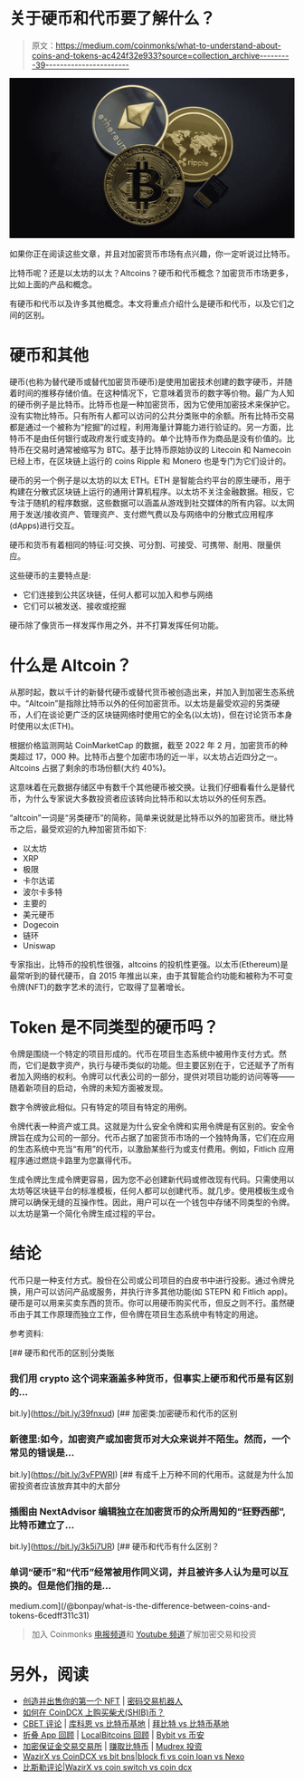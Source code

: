 # 关于硬币和代币要了解什么？

> 原文：<https://medium.com/coinmonks/what-to-understand-about-coins-and-tokens-ac424f32e933?source=collection_archive---------39----------------------->

![](img/222876803b8f6ce6b2c8dbeb3ca1c7a1.png)

如果你正在阅读这些文章，并且对加密货币市场有点兴趣，你一定听说过比特币。

比特币呢？还是以太坊的以太？Altcoins？硬币和代币概念？加密货币市场更多，比如上面的产品和概念。

有硬币和代币以及许多其他概念。本文将重点介绍什么是硬币和代币，以及它们之间的区别。

# 硬币和其他

硬币(也称为替代硬币或替代加密货币硬币)是使用加密技术创建的数字硬币，并随着时间的推移存储价值。在这种情况下，它意味着货币的数字等价物。最广为人知的硬币例子是比特币。比特币也是一种加密货币，因为它使用加密技术来保护它。没有实物比特币。只有所有人都可以访问的公共分类账中的余额。所有比特币交易都是通过一个被称为“挖掘”的过程，利用海量计算能力进行验证的。另一方面，比特币不是由任何银行或政府发行或支持的。单个比特币作为商品是没有价值的。比特币在交易时通常被缩写为 BTC。基于比特币原始协议的 Litecoin 和 Namecoin 已经上市，在区块链上运行的 coins Ripple 和 Monero 也是专门为它们设计的。

硬币的另一个例子是以太坊的以太 ETH。ETH 是智能合约平台的原生硬币，用于构建在分散式区块链上运行的通用计算机程序。以太坊不关注金融数据。相反，它专注于随机的程序数据，这些数据可以涵盖从游戏到社交媒体的所有内容。以太网用于发送/接收资产、管理资产、支付燃气费以及与网络中的分散式应用程序(dApps)进行交互。

硬币和货币有着相同的特征:可交换、可分割、可接受、可携带、耐用、限量供应。

这些硬币的主要特点是:

*   它们连接到公共区块链，任何人都可以加入和参与网络
*   它们可以被发送、接收或挖掘

硬币除了像货币一样发挥作用之外，并不打算发挥任何功能。

# 什么是 Altcoin？

从那时起，数以千计的新替代硬币或替代货币被创造出来，并加入到加密生态系统中。“Altcoin”是指除比特币以外的任何加密货币。以太坊是最受欢迎的另类硬币，人们在谈论更广泛的区块链网络时使用它的全名(以太坊)，但在讨论货币本身时使用以太(ETH)。

根据价格监测网站 CoinMarketCap 的数据，截至 2022 年 2 月，加密货币的种类超过 17，000 种。比特币占整个加密市场的近一半，以太坊占近四分之一。Altcoins 占据了剩余的市场份额(大约 40%)。

这意味着在元数据存储区中有数千个其他硬币被交换。让我们仔细看看什么是替代币，为什么专家说大多数投资者应该转向比特币和以太坊以外的任何东西。

“altcoin”一词是“另类硬币”的简称，简单来说就是比特币以外的加密货币。继比特币之后，最受欢迎的九种加密货币如下:

*   以太坊
*   XRP
*   极限
*   卡尔达诺
*   波尔卡多特
*   主要的
*   美元硬币
*   Dogecoin
*   链环
*   Uniswap

专家指出，比特币的投机性很强，altcoins 的投机性更强。以太币(Ethereum)是最常听到的替代硬币，自 2015 年推出以来，由于其智能合约功能和被称为不可变令牌(NFT)的数字艺术的流行，它取得了显著增长。

# Token 是不同类型的硬币吗？

令牌是围绕一个特定的项目形成的。代币在项目生态系统中被用作支付方式。然而，它们是数字资产，执行与硬币类似的功能。但主要区别在于，它还赋予了所有者加入网络的权利。令牌可以代表公司的一部分，提供对项目功能的访问等等——随着新项目的启动，令牌的未知方面被发现。

数字令牌彼此相似。只有特定的项目有特定的用例。

令牌代表一种资产或工具。这就是为什么安全令牌和实用令牌是有区别的。安全令牌旨在成为公司的一部分。代币占据了加密货币市场的一个独特角落，它们在应用的生态系统中充当“有用”的代币，以激励某些行为或支付费用。例如，Fitlich 应用程序通过燃烧卡路里为您赢得代币。

生成令牌比生成令牌更容易，因为您不必创建新代码或修改现有代码。只需使用以太坊等区块链平台的标准模板，任何人都可以创建代币。就几步。使用模板生成令牌可以确保无缝的互操作性。因此，用户可以在一个钱包中存储不同类型的令牌。以太坊是第一个简化令牌生成过程的平台。

# 结论

代币只是一种支付方式。股份在公司或公司项目的白皮书中进行投影。通过令牌兑换，用户可以访问产品或服务，并执行许多其他功能(如 STEPN 和 Fitlich app)。硬币是可以用来买卖东西的货币。你可以用硬币购买代币，但反之则不行。虽然硬币由于其工作原理而独立工作，但令牌在项目生态系统中有特定的用途。

参考资料:

[](https://bit.ly/39fnxud) [## 硬币和代币的区别|分类账

### 我们用 crypto 这个词来涵盖多种货币，但事实上硬币和代币是有区别的…

bit.ly](https://bit.ly/39fnxud) [](https://bit.ly/3vFPWRI) [## 加密类:加密硬币和代币的区别

### 新德里:如今，加密资产或加密货币对大众来说并不陌生。然而，一个常见的错误是…

bit.ly](https://bit.ly/3vFPWRI) [](https://bit.ly/3k5i7UR) [## 有成千上万种不同的代用币。这就是为什么加密投资者应该放弃其中的大部分

### 插图由 NextAdvisor 编辑独立在加密货币的众所周知的“狂野西部”,比特币建立了…

bit.ly](https://bit.ly/3k5i7UR) [](/@bonpay/what-is-the-difference-between-coins-and-tokens-6cedff311c31) [## 硬币和代币有什么区别？

### 单词“硬币”和“代币”经常被用作同义词，并且被许多人认为是可以互换的。但是他们指的是…

medium.com](/@bonpay/what-is-the-difference-between-coins-and-tokens-6cedff311c31) 

> 加入 Coinmonks [电报频道](https://t.me/coincodecap)和 [Youtube 频道](https://www.youtube.com/c/coinmonks/videos)了解加密交易和投资

# 另外，阅读

*   [创造并出售你的第一个 NFT](https://coincodecap.com/create-nft) | [密码交易机器人](https://coincodecap.com/best-crypto-trading-bots)
*   [如何在 CoinDCX 上购买柴犬(SHIB)币？](https://coincodecap.com/buy-shiba-coindcx)
*   [CBET 评论](https://coincodecap.com/cbet-casino-review) | [库科恩 vs 比特币基地](https://coincodecap.com/kucoin-vs-coinbase) | [拜比特 vs 比特币基地](https://coincodecap.com/bybit-vs-coinbase)
*   [折叠 App 回顾](https://coincodecap.com/fold-app-review) | [LocalBitcoins 回顾](/coinmonks/localbitcoins-review-6cc001c6ed56) | [Bybit vs 币安](https://coincodecap.com/bybit-binance-moonxbt)
*   [加密保证金交易交易所](/coinmonks/crypto-margin-trading-exchanges-428b1f7ad108) | [赚取比特币](/coinmonks/earn-bitcoin-6e8bd3c592d9) | [Mudrex 投资](https://coincodecap.com/mudrex-invest-review-the-best-way-to-invest-in-crypto)
*   [WazirX vs CoinDCX vs bit bns](/coinmonks/wazirx-vs-coindcx-vs-bitbns-149f4f19a2f1)|[block fi vs coin loan vs Nexo](/coinmonks/blockfi-vs-coinloan-vs-nexo-cb624635230d)
*   [比斯勒评论](https://coincodecap.com/bitsler-review)|[WazirX vs coin switch vs coin dcx](https://coincodecap.com/wazirx-vs-coinswitch-vs-coindcx)